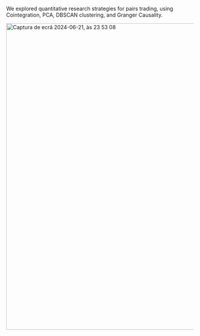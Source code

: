 We explored quantitative research strategies for pairs trading, using Cointegration, PCA, DBSCAN clustering, and Granger Causality.

<img width="823" alt="Captura de ecrã 2024-06-21, às 23 53 08" src="https://github.com/jnamora/Pair-Trading-on-Steroids/assets/132017385/b3c248c2-9b1c-40dd-8193-49eb3db1463c">
